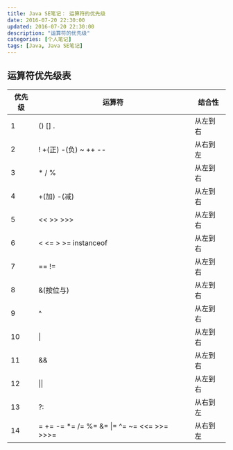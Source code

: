 ```yaml
---
title: Java SE笔记： 运算符的优先级
date: 2016-07-20 22:30:00
updated: 2016-07-20 22:30:00
description: "运算符的优先级"
categories: [个人笔记]
tags: [Java, Java SE笔记]
---
```


## 运算符优先级表

|优先级|          运算符                                                              | 结合性
|-----|-----------------------------------------------------------------------------|----------
|1    | ()  [] .                                                                    | 从左到右
|2    | !  +(正)  -(负)  ~  ++  --                                                   | 从右到左
|3    | *  /  %                                                                     | 从左到右
|4    | +(加)  -(减)                                                                 | 从左到右
|5    | <<  >>  >>>                                                                 | 从左到右
|6    | <  <=  >  >=  instanceof                                                    | 从左到右
|7    | ==  !=                                                                      | 从左到右
|8    | &(按位与)                                                                    | 从左到右
|9    | ^                                                                           | 从左到右
|10   | &#124;                                                                      | 从左到右
|11   | &&                                                                          | 从左到右
|12   | &#124;&#124;                                                                | 从左到右
|13   | ?:                                                                          | 从右到左
|14   | =  +=  -=  *=  /=  %=  &=  &#124;=  ^=  ~=  <<=  >>=  >>>=                  | 从右到左
